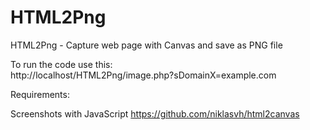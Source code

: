 HTML2Png
========

HTML2Png - Capture web page with Canvas and save as PNG file

To run the code use this:<br />
http://localhost/HTML2Png/image.php?sDomainX=example.com


Requirements:

Screenshots with JavaScript
https://github.com/niklasvh/html2canvas
